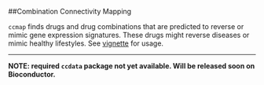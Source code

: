 ##Combination Connectivity Mapping

`ccmap` finds drugs and drug combinations that are predicted to reverse or
mimic gene expression signatures. These drugs might reverse diseases or mimic 
healthy lifestyles. See [vignette](http://bit.ly/1Ug9NgW) for usage.

-----------------

**NOTE: required `ccdata` package not yet available. Will be released soon on 
Bioconductor.**
  
